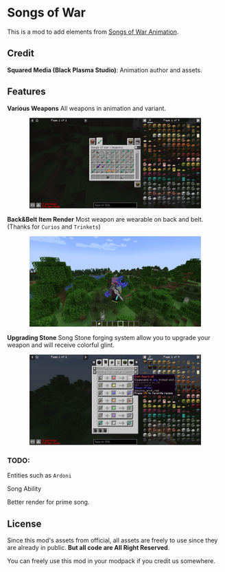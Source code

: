 # Songs of War

This is a mod to add elements from [Songs of War Animation](https://youtu.be/Uc7YMW3AKpg?t=1152).

## Credit

**Squared Media (Black Plasma Studio)**: Animation author and assets.

## Features

**Various Weapons** All weapons in animation and variant.

<div align=center><img src="/img/1.webp" style="width:400px;text-align:center;" alt=""></img></div>

**Back&Belt Item Render** Most weapon are wearable on back and belt. (Thanks for `Curios` and `Trinkets`)

<div align=center><img src="/img/2.webp" style="width:400px;text-align:center;" alt=""></img></div>

**Upgrading Stone** Song Stone forging system allow you to upgrade your weapon and will receive colorful glint.

<div align=center><img src="/img/3.webp" style="width:400px;text-align:center;" alt=""></img></div>

### TODO:

Entities such as `Ardoni`

Song Ability

Better render for prime song.

## License

Since this mod's assets from official, all assets are freely to use since they are already in public. **But all code are All Right Reserved**.

You can freely use this mod in your modpack if you credit us somewhere.
